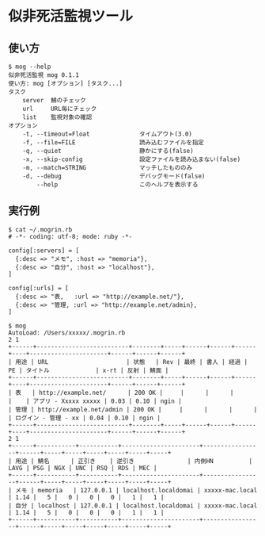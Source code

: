 似非死活監視ツール
==================

使い方
------

    $ mog --help
    似非死活監視 mog 0.1.1
    使い方: mog [オプション] [タスク...]
    タスク
        server  鯖のチェック
        url     URL毎にチェック
        list    監視対象の確認
    オプション
        -t, --timeout=Float              タイムアウト(3.0)
        -f, --file=FILE                  読み込むファイルを指定
        -q, --quiet                      静かにする(false)
        -x, --skip-config                設定ファイルを読み込まない(false)
        -m, --match=STRING               マッチしたもののみ
        -d, --debug                      デバッグモード(false)
            --help                       このヘルプを表示する

実行例
------

    $ cat ~/.mogrin.rb
    # -*- coding: utf-8; mode: ruby -*-

    config[:servers] = [
      {:desc => "メモ", :host => "memoria"},
      {:desc => "自分", :host => "localhost"},
    ]

    config[:urls] = [
      {:desc => "表,   :url => "http://example.net/"},
      {:desc => "管理, :url => "http://example.net/admin},
    ]

    $ mog
    AutoLoad: /Users/xxxxx/.mogrin.rb
    2 1
    +------+--------------------------+--------+-----+------+------+------+----+----------------------+------+------+------+
    | 用途 | URL                      | 状態   | Rev | 最終 | 書人 | 経過 | PE | タイトル             | x-rt | 反射 | 鯖面 |
    +------+--------------------------+--------+-----+------+------+------+----+----------------------+------+------+------+
    | 表   | http://example.net/      | 200 OK |     |      |      |      |    | アプリ - Xxxxx xxxxx | 0.03 | 0.10 | ngin |
    | 管理 | http://example.net/admin | 200 OK |     |      |      |      |    | ログイン - 管理 - xx | 0.04 | 0.10 | ngin |
    +------+--------------------------+--------+-----+------+------+------+----+----------------------+------+------+------+
    2 1
    +------+-----------+-----------+----------------------+-----------------+------+-----+-----+-----+-----+-----+-----+
    | 用途 | 鯖名      | 正引き    | 逆引き               | 内側HN          | LAVG | PSG | NGX | UNC | RSQ | RDS | MEC |
    +------+-----------+-----------+----------------------+-----------------+------+-----+-----+-----+-----+-----+-----+
    | メモ | memoria   | 127.0.0.1 | localhost.localdomai | xxxxx-mac.local | 1.14 |   5 |   0 |   0 |   0 |   1 |   1 |
    | 自分 | localhost | 127.0.0.1 | localhost.localdomai | xxxxx-mac.local | 1.14 |   5 |   0 |   0 |   0 |   1 |   1 |
    +------+-----------+-----------+----------------------+-----------------+------+-----+-----+-----+-----+-----+-----+
